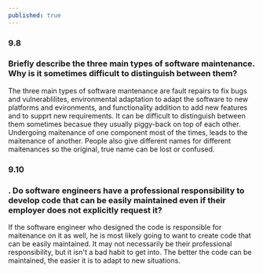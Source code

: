 ```yaml
---
published: true
---
```

### 9.8
### Briefly describe the three main types of software maintenance. Why is it sometimes difficult to distinguish between them?
The three main types of software mantenance are fault repairs to fix bugs and vulnerablilites, environmental adaptation to adapt the software to new platforms and evironments, and functionality addition to add new features and to supprt new requirements. It can be difficult to distinguish between them sometimes becasue they usually piggy-back on top of each other. Undergoing maitenance of one component most of the times, leads to the maitenance of another. People also give different names for different maitenances so the original, true name can be lost or confused.
### 9.10
### . Do software engineers have a professional responsibility to develop code that can be easily maintained even if their employer does not explicitly request it?
If the software engineer who designed the code is responsible for maitenance on it as well, he is most likely going to want to create code that can be easily maintained. It may not necessarily be their professional responsibility, but it isn't a bad habit to get into. The better the code can be maintained, the easier it is to adapt to new situations.